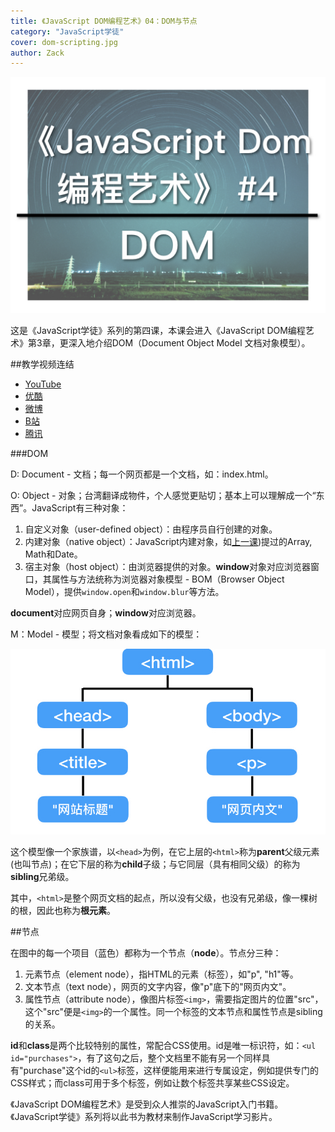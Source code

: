 ```yaml
---
title: 《JavaScript DOM编程艺术》04：DOM与节点
category: "JavaScript学徒"
cover: dom-scripting.jpg
author: Zack
---
```


![JavaScript DOM编程艺术](dom-scripting.jpg)

这是《JavaScript学徒》系列的第四课，本课会进入《JavaScript DOM编程艺术》第3章，更深入地介绍DOM（Document Object Model 文档对象模型）。

##教学视频连结

* [YouTube](https://youtu.be/GGzf09XUEVQ)
* [优酷](https://v.youku.com/v_show/id_XMzgwODA3NDgxMg==.html)
* [微博](https://weibo.com/1736214117/Gxvgi8ZtX)
* [B站](https://www.bilibili.com/video/av30959388/)
* [腾讯](http://v.qq.com/x/page/z0730tokptu.html)

###DOM

D: Document - 文档；每一个网页都是一个文档，如：index.html。

O: Object - 对象；台湾翻译成物件，个人感觉更贴切；基本上可以理解成一个“东西”。JavaScript有三种对象：
1. 自定义对象（user-defined object）：由程序员自行创建的对象。
2. 内建对象（native object）：JavaScript内建对象，如[上一课](/javascript-dom-function-object))提过的Array, Math和Date。
3. 宿主对象（host object）：由浏览器提供的对象。**window**对象对应浏览器窗口，其属性与方法统称为浏览器对象模型 - BOM（Browser Object Model），提供`window.open`和`window.blur`等方法。

**document**对应网页自身；**window**对应浏览器。

M：Model - 模型；将文档对象看成如下的模型：

![DOM](dom.jpg)

这个模型像一个家族谱，以`<head>`为例，在它上层的`<html>`称为**parent**父级元素(也叫节点)；在它下层的称为**child**子级；与它同层（具有相同父级）的称为**sibling**兄弟级。

其中，`<html>`是整个网页文档的起点，所以没有父级，也没有兄弟级，像一棵树的根，因此也称为**根元素**。

##节点

在图中的每一个项目（蓝色）都称为一个节点（**node**）。节点分三种：

1. 元素节点（element node），指HTML的元素（标签），如"p", "h1"等。
2. 文本节点（text node），网页的文字内容，像"p"底下的"网页内文"。
3. 属性节点（attribute node），像图片标签`<img>`，需要指定图片的位置"src"，这个"src"便是`<img>`的一个属性。同一个标签的文本节点和属性节点是sibling的关系。

**id**和**class**是两个比较特别的属性，常配合CSS使用。id是唯一标识符，如：`<ul id="purchases">`，有了这句之后，整个文档里不能有另一个同样具有"purchase"这个id的`<ul>`标签，这样便能用来进行专属设定，例如提供专门的CSS样式；而class可用于多个标签，例如让数个标签共享某些CSS设定。

《JavaScript DOM编程艺术》是受到众人推崇的JavaScript入门书籍。《JavaScript学徒》系列将以此书为教材来制作JavaScript学习影片。
